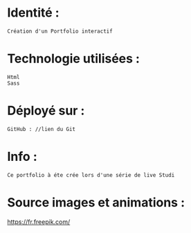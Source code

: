 
# Identité : 
    Création d'un Portfolio interactif 

# Technologie utilisées  : 
    Html 
    Sass

# Déployé sur : 
    GitHub : //lien du Git 


# Info : 
    Ce portfolio à éte crée lors d'une série de live Studi 

# Source images et animations :
https://fr.freepik.com/